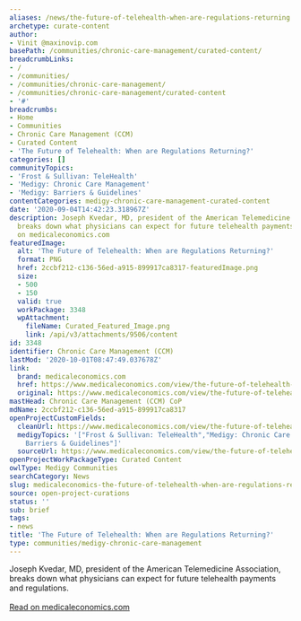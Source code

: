 ```yaml
---
aliases: /news/the-future-of-telehealth-when-are-regulations-returning
archetype: curate-content
author:
- Vinit @maxinovip.com
basePath: /communities/chronic-care-management/curated-content/
breadcrumbLinks:
- /
- /communities/
- /communities/chronic-care-management/
- /communities/chronic-care-management/curated-content
- '#'
breadcrumbs:
- Home
- Communities
- Chronic Care Management (CCM)
- Curated Content
- 'The Future of Telehealth: When are Regulations Returning?'
categories: []
communityTopics:
- 'Frost & Sullivan: TeleHealth'
- 'Medigy: Chronic Care Management'
- 'Medigy: Barriers & Guidelines'
contentCategories: medigy-chronic-care-management-curated-content
date: '2020-09-04T14:42:23.318967Z'
description: Joseph Kvedar, MD, president of the American Telemedicine Association,
  breaks down what physicians can expect for future telehealth payments and regulations.Read
  on medicaleconomics.com
featuredImage:
  alt: 'The Future of Telehealth: When are Regulations Returning?'
  format: PNG
  href: 2ccbf212-c136-56ed-a915-899917ca8317-featuredImage.png
  size:
  - 500
  - 150
  valid: true
  workPackage: 3348
  wpAttachment:
    fileName: Curated_Featured_Image.png
    link: /api/v3/attachments/9506/content
id: 3348
identifier: Chronic Care Management (CCM)
lastMod: '2020-10-01T08:47:49.037678Z'
link:
  brand: medicaleconomics.com
  href: https://www.medicaleconomics.com/view/the-future-of-telehealth-when-are-regulations-returning
  original: https://www.medicaleconomics.com/view/the-future-of-telehealth-when-are-regulations-returning
mastHead: Chronic Care Management (CCM) CoP
mdName: 2ccbf212-c136-56ed-a915-899917ca8317
openProjectCustomFields:
  cleanUrl: https://www.medicaleconomics.com/view/the-future-of-telehealth-when-are-regulations-returning
  medigyTopics: '["Frost & Sullivan: TeleHealth","Medigy: Chronic Care Management","Medigy:
    Barriers & Guidelines"]'
  sourceUrl: https://www.medicaleconomics.com/view/the-future-of-telehealth-when-are-regulations-returning
openProjectWorkPackageType: Curated Content
owlType: Medigy Communities
searchCategory: News
slug: medicaleconomics-the-future-of-telehealth-when-are-regulations-returning
source: open-project-curations
status: ''
sub: brief
tags:
- news
title: 'The Future of Telehealth: When are Regulations Returning?'
type: communities/medigy-chronic-care-management
---
```


Joseph Kvedar, MD, president of the American Telemedicine Association, breaks down what physicians can expect for future telehealth payments and regulations.<br/><br/><a target="_blank" href=https://www.medicaleconomics.com/view/the-future-of-telehealth-when-are-regulations-returning>Read on medicaleconomics.com</a>